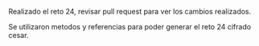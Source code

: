 Realizado el reto 24, revisar pull request para ver los cambios realizados. 

Se utilizaron metodos y referencias para poder generar el reto 24 cifrado cesar.
